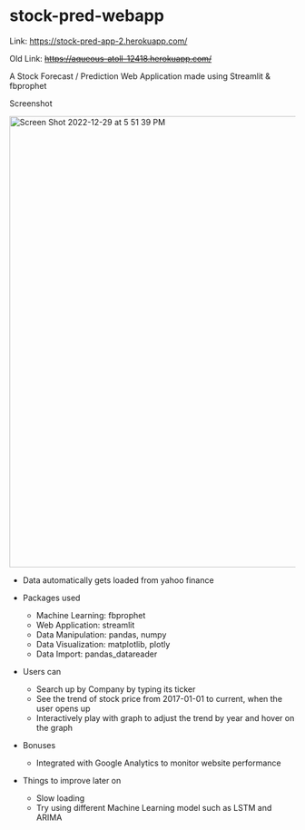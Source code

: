 # stock-pred-webapp

Link: https://stock-pred-app-2.herokuapp.com/

Old Link: <del> https://aqueous-atoll-12418.herokuapp.com/ </del>


A Stock Forecast / Prediction Web Application made using Streamlit & fbprophet


Screenshot

<img width="795" alt="Screen Shot 2022-12-29 at 5 51 39 PM" src="https://user-images.githubusercontent.com/75292532/210026707-f47e1781-3a4c-4e84-804a-d7695d6ba9f3.png">



* Data automatically gets loaded from yahoo finance

* Packages used
  - Machine Learning: fbprophet 
  - Web Application: streamlit
  - Data Manipulation: pandas, numpy
  - Data Visualization: matplotlib, plotly
  - Data Import: pandas_datareader
  
* Users can
  - Search up by Company by typing its ticker
  - See the trend of stock price from 2017-01-01 to current, when the user opens up
  - Interactively play with graph to adjust the trend by year and hover on the graph
  
* Bonuses
  - Integrated with Google Analytics to monitor website performance 

* Things to improve later on
  - Slow loading
  - Try using different Machine Learning model such as LSTM and ARIMA
